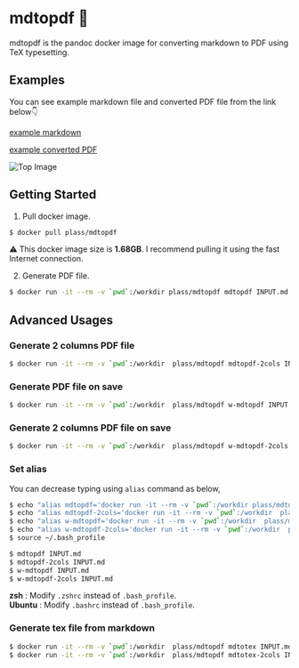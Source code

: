 # mdtopdf 🐳

mdtopdf is the pandoc docker image for converting markdown to PDF using TeX typesetting.

## Examples

You can see example markdown file and converted PDF file from the link below👇

[example markdown](examples/example.md)

[example converted PDF](examples/example.pdf)

![Top Image](top_image.png)

## Getting Started

1. Pull docker image.

```bash
$ docker pull plass/mdtopdf
```

⚠️ This docker image size is **1.68GB**. I recommend pulling it using the fast Internet connection.

2. Generate PDF file.

```bash
$ docker run -it --rm -v `pwd`:/workdir plass/mdtopdf mdtopdf INPUT.md
```

## Advanced Usages

### Generate 2 columns PDF file

```bash
$ docker run -it --rm -v `pwd`:/workdir  plass/mdtopdf mdtopdf-2cols INPUT.md
```

### Generate PDF file on save

```bash
$ docker run -it --rm -v `pwd`:/workdir  plass/mdtopdf w-mdtopdf INPUT.md
```

### Generate 2 columns PDF file on save

```bash
$ docker run -it --rm -v `pwd`:/workdir  plass/mdtopdf w-mdtopdf-2cols INPUT.md
```

### Set alias

You can decrease typing using `alias` command as below,

```bash
$ echo "alias mdtopdf='docker run -it --rm -v `pwd`:/workdir plass/mdtopdf mdtopdf'" >> ~/.bash_profile
$ echo "alias mdtopdf-2cols='docker run -it --rm -v `pwd`:/workdir  plass/mdtopdf  mdtopdf-2cols'" >> ~/.bash_profile
$ echo "alias w-mdtopdf='docker run -it --rm -v `pwd`:/workdir  plass/mdtopdf  w-mdtopdf'" >> ~/.bash_profile
$ echo "alias w-mdtopdf-2cols='docker run -it --rm -v `pwd`:/workdir  plass/mdtopdf  w-mdtopdf-2cols'" >> ~/.bash_profile
$ source ~/.bash_profile

$ mdtopdf INPUT.md
$ mdtopdf-2cols INPUT.md
$ w-mdtopdf INPUT.md
$ w-mdtopdf-2cols INPUT.md
```

**zsh** : Modify `.zshrc` instead of `.bash_profile`.  
**Ubuntu** : Modify `.bashrc` instead of `.bash_profile`.

### Generate tex file from markdown

```bash
$ docker run -it --rm -v `pwd`:/workdir  plass/mdtopdf mdtotex INPUT.md
$ docker run -it --rm -v `pwd`:/workdir  plass/mdtopdf mdtotex-2cols INPUT.md
```

